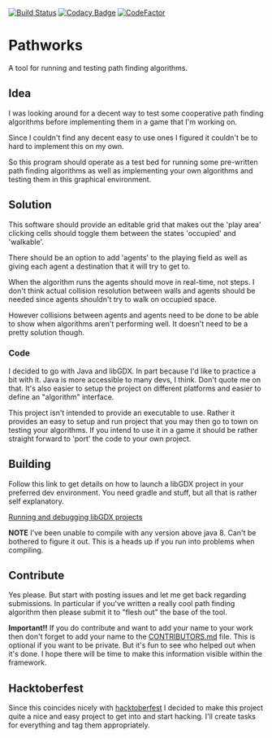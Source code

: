 [![Build Status](https://travis-ci.org/Oliveshark/Pathworks.svg?branch=master)](https://travis-ci.org/Oliveshark/Pathworks)
[![Codacy Badge](https://api.codacy.com/project/badge/Grade/038e2e56004d41b48866b61109a93ef9)](https://www.codacy.com/manual/LiquidityC/Pathworks?utm_source=github.com&amp;utm_medium=referral&amp;utm_content=Oliveshark/Pathworks&amp;utm_campaign=Badge_Grade)
[![CodeFactor](https://www.codefactor.io/repository/github/oliveshark/pathworks/badge)](https://www.codefactor.io/repository/github/oliveshark/pathworks)

# Pathworks
A tool for running and testing path finding algorithms.

## Idea
I was looking around for a decent way to test some cooperative path finding algorithms
before implementing them in a game that I'm working on.

Since I couldn't find any decent easy to use ones I figured it couldn't be to hard
to implement this on my own.

So this program should operate as a test bed for running some pre-written path finding algorithms
as well as implementing your own algorithms and testing them in this graphical environment.

## Solution
This software should provide an editable grid that makes out the 'play area'
clicking cells should toggle them between the states 'occupied' and 'walkable'.

There should be an option to add 'agents' to the playing field as well as giving each agent
a destination that it will try to get to.

When the algorithm runs the agents should move in real-time, not steps. I don't think
actual collision resolution between walls and agents should be needed since agents shouldn't
try to walk on occupied space.

However collisions between agents and agents need to be done to
be able to show when algorithms aren't performing well. It doesn't need to be a pretty solution though.

### Code
I decided to go with Java and libGDX. In part because I'd like to practice a bit with it. Java is
more accessible to many devs, I think. Don't quote me on that. It's also easier to setup the project on
different platforms and easier to define an "algorithm" interface.

This project isn't intended to provide an executable to use. Rather it provides an easy to setup and run
project that you may then go to town on testing your algorithms. If you intend to use it in a game it should be
rather straight forward to 'port' the code to your own project.

## Building
Follow this link to get details on how to launch a libGDX project in your preferred dev environment.
You need gradle and stuff, but all that is rather self explanatory.

[Running and debugging libGDX projects](https://libgdx.badlogicgames.com/documentation/gettingstarted/Running%20and%20Debugging.html)

**NOTE** I've been unable to compile with any version above java 8. Can't be
bothered to figure it out. This is a heads up if you run into problems when
compiling.

## Contribute
Yes please. But start with posting issues and let me get back regarding submissions. In particular
if you've written a really cool path finding algorithm then please submit it to "flesh out" the base of the tool.

**Important!!**
If you do contribute and want to add your name to your work then don't forget to add your name to the [CONTRIBUTORS.md](CONTRIBUTORS.md) file.
This is optional if you want to be private. But it's fun to see who helped out when it's done. I hope there will be time to make this information
visible within the framework.

## Hacktoberfest
Since this coincides nicely with [hacktoberfest](https://hacktoberfest.digitalocean.com/) I decided to make this project
quite a nice and easy project to get into and start hacking. I'll create tasks for everything and tag them appropriately.
